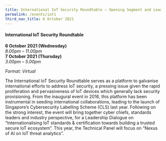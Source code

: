 ```yaml
---
title: International IoT Security Roundtable – Opening Segment and Leadership Dialogue
permalink: /events/iot1
third_nav_title: 6 October 2021
---
```


#### **International IoT Security Roundtable**

**6 October 2021 (Wednesday)**  
*8.00pm – 11.00pm*  
**7 October 2021 (Thursday)**  
*3.00pm – 5.00pm*

*Format: Virtual*

The International IoT Security Roundtable serves as a platform to galvanise international efforts to address IoT security, a pressing issue given the rapid proliferation and pervasiveness of IoT devices which generally lack security provisioning. From the inaugural event in 2016, this platform has been instrumental in seeding international collaborations, leading to the launch of Singapore’s Cybersecurity Labelling Scheme (CLS) last year. Following on the strong interest, the event will bring together cyber chiefs, standards leaders and industry perspective, for a Leadership Dialogue on “Internationalising IoT standards & certification towards building a trusted secure IoT ecosystem”. This year, the Technical Panel will focus on “Nexus of AI on IoT threat analytics”.